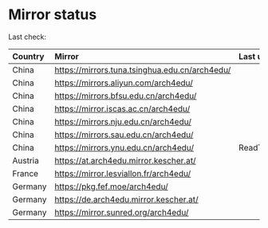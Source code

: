 <script src="./time.js"></script>
# Mirror status
Last check: <script type="text/javascript">localize(1688754262.7246826);</script>

|Country|Mirror|Last update|
|:------|:-----|:----------|
|China|https://mirrors.tuna.tsinghua.edu.cn/arch4edu/|<script type="text/javascript">localize(1688711911);</script>|
|China|https://mirrors.aliyun.com/arch4edu/|<script type="text/javascript">localize(1688625372);</script>|
|China|https://mirrors.bfsu.edu.cn/arch4edu/|<script type="text/javascript">localize(1688711911);</script>|
|China|https://mirror.iscas.ac.cn/arch4edu/|<script type="text/javascript">localize(1688711911);</script>|
|China|https://mirrors.nju.edu.cn/arch4edu/|<script type="text/javascript">localize(1688625372);</script>|
|China|https://mirrors.sau.edu.cn/arch4edu/|<script type="text/javascript">localize(1688711911);</script>|
|China|https://mirrors.ynu.edu.cn/arch4edu/|ReadTimeout|
|Austria|https://at.arch4edu.mirror.kescher.at/|<script type="text/javascript">localize(1688711911);</script>|
|France|https://mirror.lesviallon.fr/arch4edu/|<script type="text/javascript">localize(1688711911);</script>|
|Germany|https://pkg.fef.moe/arch4edu/|<script type="text/javascript">localize(1688711911);</script>|
|Germany|https://de.arch4edu.mirror.kescher.at/|<script type="text/javascript">localize(1688711911);</script>|
|Germany|https://mirror.sunred.org/arch4edu/|<script type="text/javascript">localize(1688711911);</script>|

<script src="./tablefilter/tablefilter.js"></script>
<script src="./table.js"></script>
